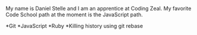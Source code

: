 My name is Daniel Stelle and I am an apprentice at Coding Zeal.  My favorite Code School path at the moment is the JavaScript path.

*Git
*JavaScript
*Ruby
*Killing history using git rebase
